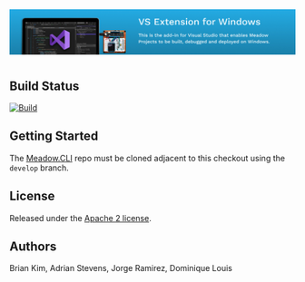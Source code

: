 <img src="Design/banner.jpg" style="margin-bottom:10px" />

## Build Status 

[![Build](https://github.com/WildernessLabs/VS_Win_Meadow_Extension/actions/workflows/dotnet.yml/badge.svg)](https://github.com/WildernessLabs/VS_Win_Meadow_Extension/actions)

## Getting Started

The [Meadow.CLI](https://github.com/WildernessLabs/Meadow.CLI) repo must be cloned adjacent to this checkout using the `develop` branch.

## License

Released under the [Apache 2 license](license.md).

## Authors

Brian Kim, Adrian Stevens, Jorge Ramirez, Dominique Louis
